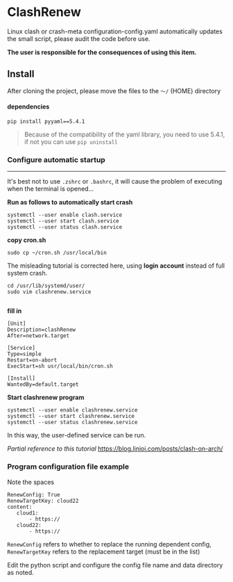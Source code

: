 # ClashRenew

Linux clash or crash-meta configuration-config.yaml automatically updates the small script, please audit the code before use.


**The user is responsible for the consequences of using this item.**


## Install

After cloning the project, please move the files to the ````～/```` (HOME) directory

#### dependencies

```pip install pyyaml==5.4.1```

>Because of the compatibility of the yaml library, you need to use 5.4.1, if not you can use ```pip uninstall```



### Configure automatic startup

-------

It's best not to use ```.zshrc``` or ```.bashrc```, it will cause the problem of executing when the terminal is opened...

**Run as follows to automatically start crash**
````
systemctl --user enable clash.service
systemctl --user start clash.service
systemctl --user status clash.service
````

**copy cron.sh**
````
sudo cp ~/cron.sh /usr/local/bin
````

The misleading tutorial is corrected here, using **login account** instead of full system crash.

````
cd /usr/lib/systemd/user/
sudo vim clashrenew.service


````


**fill in**
````
[Unit]
Description=clashRenew
After=network.target

[Service]
Type=simple
Restart=on-abort
ExecStart=sh usr/local/bin/cron.sh

[Install]
WantedBy=default.target
````

**Start clashrenew program**
````
systemctl --user enable clashrenew.service
systemctl --user start clashrenew.service
systemctl --user status clashrenew.service
````

In this way, the user-defined service can be run.


*Partial reference to this tutorial*
https://blog.linioi.com/posts/clash-on-arch/





### Program configuration file example

Note the spaces
````
RenewConfig: True
RenewTargetKey: cloud22
content:
   cloud1:
       - https://
   cloud22:
       - https://

````

```RenewConfig``` refers to whether to replace the running dependent config, ```RenewTargetKey``` refers to the replacement target (must be in the list)




Edit the python script and configure the config file name and data directory as noted.
